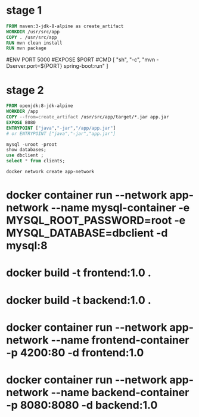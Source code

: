 # stage 1
``` dockerfile
FROM maven:3-jdk-8-alpine as create_artifact
WORKDIR /usr/src/app
COPY . /usr/src/app
RUN mvn clean install
RUN mvn package
```

#ENV PORT 5000
#EXPOSE $PORT
#CMD [ "sh", "-c", "mvn -Dserver.port=${PORT} spring-boot:run" ]

# stage 2

``` dockerfile
FROM openjdk:8-jdk-alpine
WORKDIR /app 
COPY --from=create_artifact /usr/src/app/target/*.jar app.jar
EXPOSE 8080
ENTRYPOINT ["java","-jar","/app/app.jar"]
# or ENTRYPOINT ["java","-jar","app.jar"]
```

``` sql
mysql -uroot -proot
show databases;
use dbclient ;
select * from clients;
```
``` docker
docker network create app-network
```
# docker container run --network app-network --name mysql-container -e MYSQL_ROOT_PASSWORD=root -e MYSQL_DATABASE=dbclient -d mysql:8
# docker build -t frontend:1.0 .
# docker build -t backend:1.0 .
# docker container run --network app-network --name frontend-container -p 4200:80 -d frontend:1.0
# docker container run --network app-network --name backend-container -p 8080:8080 -d backend:1.0
